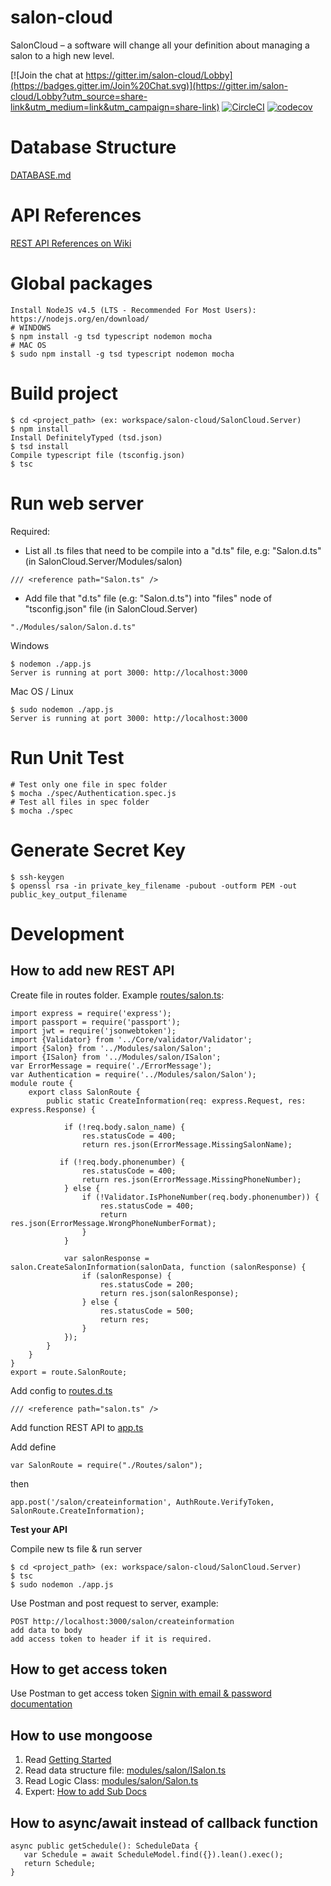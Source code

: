 # salon-cloud
SalonCloud – a software will change all your definition about managing a salon to a high new level.

[![Join the chat at https://gitter.im/salon-cloud/Lobby](https://badges.gitter.im/Join%20Chat.svg)](https://gitter.im/salon-cloud/Lobby?utm_source=share-link&utm_medium=link&utm_campaign=share-link)
[![CircleCI](https://circleci.com/gh/thanhtruong0315/salon-cloud/tree/master.svg?style=svg&circle-token=581ea042d188894d25e63c087a11b4ec8ed3851a)](https://circleci.com/gh/thanhtruong0315/salon-cloud/tree/master)
[![codecov](https://codecov.io/gh/thanhtruong0315/salon-cloud/branch/master/graph/badge.svg?token=pf4UaCBhUy)](https://codecov.io/gh/thanhtruong0315/salon-cloud)

# Database Structure
[DATABASE.md](https://github.com/thanhtruong0315/salon-cloud/blob/master/DATABASE.md)

API References
==============

[REST API References on
Wiki](https://github.com/thanhtruong0315/salon-cloud/wiki/REST-API-Preferences)

Global packages
=============
```
Install NodeJS v4.5 (LTS - Recommended For Most Users): https://nodejs.org/en/download/
# WINDOWS
$ npm install -g tsd typescript nodemon mocha
# MAC OS
$ sudo npm install -g tsd typescript nodemon mocha
```

Build project
=============
```
$ cd <project_path> (ex: workspace/salon-cloud/SalonCloud.Server)
$ npm install
Install DefinitelyTyped (tsd.json)
$ tsd install
Compile typescript file (tsconfig.json)
$ tsc
```
Run web server
=============
Required: 
- List all .ts files that need to be compile into a "d.ts" file, e.g: "Salon.d.ts" (in SalonCloud.Server/Modules/salon)
```
/// <reference path="Salon.ts" />
```
- Add file that "d.ts" file (e.g: "Salon.d.ts") into "files" node of "tsconfig.json" file (in SalonCloud.Server)
```
"./Modules/salon/Salon.d.ts"
```

Windows
```
$ nodemon ./app.js
Server is running at port 3000: http://localhost:3000
```
Mac OS / Linux
```
$ sudo nodemon ./app.js
Server is running at port 3000: http://localhost:3000
```
Run Unit Test
=============
```
# Test only one file in spec folder
$ mocha ./spec/Authentication.spec.js
# Test all files in spec folder
$ mocha ./spec
```

Generate Secret Key 
=============
```
$ ssh-keygen
$ openssl rsa -in private_key_filename -pubout -outform PEM -out public_key_output_filename
```
Development
============
## How to add new REST API ##
Create file in routes folder. Example [routes/salon.ts](https://github.com/thanhtruong0315/salon-cloud/blob/master/SalonCloud.Server/Routes/salon.ts):
```
import express = require('express');
import passport = require('passport');
import jwt = require('jsonwebtoken');
import {Validator} from '../Core/validator/Validator';
import {Salon} from '../Modules/salon/Salon';
import {ISalon} from '../Modules/salon/ISalon';
var ErrorMessage = require('./ErrorMessage');
var Authentication = require('../Modules/salon/Salon');
module route {
    export class SalonRoute {
        public static CreateInformation(req: express.Request, res: express.Response) {
        
            if (!req.body.salon_name) {
                res.statusCode = 400;
                return res.json(ErrorMessage.MissingSalonName);

           if (!req.body.phonenumber) {
                res.statusCode = 400;
                return res.json(ErrorMessage.MissingPhoneNumber);
            } else {
                if (!Validator.IsPhoneNumber(req.body.phonenumber)) {
                    res.statusCode = 400;
                    return res.json(ErrorMessage.WrongPhoneNumberFormat);
                }
            }       
                 
            var salonResponse = salon.CreateSalonInformation(salonData, function (salonResponse) {
                if (salonResponse) {
                    res.statusCode = 200;
                    return res.json(salonResponse);
                } else {
                    res.statusCode = 500;
                    return res;
                }
            });
        }
    }
}
export = route.SalonRoute;
```
Add config to [routes.d.ts](https://github.com/thanhtruong0315/salon-cloud/blob/master/SalonCloud.Server/Routes/Routes.d.ts)
```
/// <reference path="salon.ts" />
```

Add function REST API to [app.ts](https://github.com/thanhtruong0315/salon-cloud/blob/master/SalonCloud.Server/app.ts)


Add define
```
var SalonRoute = require("./Routes/salon");
```
then
```
app.post('/salon/createinformation', AuthRoute.VerifyToken, SalonRoute.CreateInformation);
``` 
**Test your API**

Compile new ts file & run server
```
$ cd <project_path> (ex: workspace/salon-cloud/SalonCloud.Server)
$ tsc
$ sudo nodemon ./app.js
```

Use Postman and post request to server, example:
```
POST http://localhost:3000/salon/createinformation
add data to body
add access token to header if it is required.
```
## How to get access token ##
Use Postman to get access token
[Signin with email & password documentation](https://github.com/thanhtruong0315/salon-cloud/wiki/Authentication#signin-with-email--password)
## How to use mongoose ##

 1. Read [Getting Started](http://mongoosejs.com/docs/index.html)
 2. Read data structure file: [modules/salon/ISalon.ts](https://github.com/thanhtruong0315/salon-cloud/blob/master/SalonCloud.Server/Modules/salon/ISalon.ts)
 3. Read Logic Class: [modules/salon/Salon.ts](https://github.com/thanhtruong0315/salon-cloud/blob/master/SalonCloud.Server/Modules/salon/Salon.ts)
 4. Expert: [How to add Sub Docs](http://mongoosejs.com/docs/subdocs.html)

## How to async/await instead of callback function ##
 ```
 async public getSchedule(): ScheduleData {
    var Schedule = await ScheduleModel.find({}).lean().exec();
    return Schedule;
 }
 ```
 
